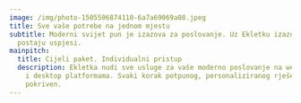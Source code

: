 ```yaml
---
image: /img/photo-1505506874110-6a7a69069a08.jpeg
title: Sve vaše potrebe na jednom mjestu
subtitle: Moderni svijet pun je izazova za poslovanje. Uz Ekletku izazovi
  postaju uspjesi.
mainpitch:
  title: Cijeli paket. Individualni pristup
  description: Ekletka nudi sve usluge za vaše moderno poslovanje na web, mobilnim
    i desktop platformama. Svaki korak potpunog, personaliziranog rješenja je
    pokriven.
---
```

